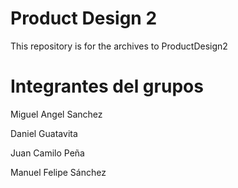 # Product Design 2
This repository is for the archives to ProductDesign2
# Integrantes del grupos  

Miguel Angel Sanchez  

Daniel Guatavita  

Juan Camilo Peña  

Manuel Felipe Sánchez  


